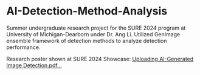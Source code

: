 # AI-Detection-Method-Analysis
Summer undergraduate research project for the SURE 2024 program at University of Michigan-Dearborn under Dr. Ang Li. Utilized GenImage ensemble framework of detection methods to analyze detection performance.

Research poster shown at SURE 2024 Showcase:
[Uploading AI-Generated Image Detection.pdf…]()
